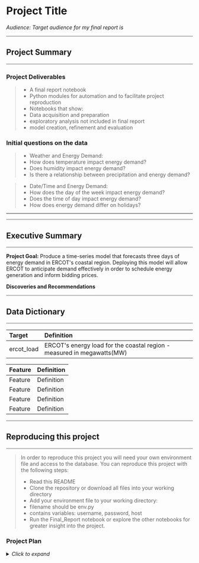 # Project Title
*Audience: Target audience for my final report is*


<hr style="background-color:silver;height:3px;" />

## Project Summary
<hr style="background-color:silver;height:3px;" />

### Project Deliverables
> - A final report notebook
> - Python modules for automation and to facilitate project reproduction
> - Notebooks that show:
>  - Data acquisition and preparation 
>  - exploratory analysis not included in final report
>  - model creation, refinement and evaluation

### Initial questions on the data

>  - Weather and Energy Demand:
>   - How does temperature impact energy demand? 
>   - Does humidity impact energy demand?
>   - Is there a relationship between precipitation and energy demand?

>  - Date/Time and Energy Demand:
>   - How does the day of the week impact energy demand?
>   - Does the time of day impact energy demand?
>   - How does energy demand differ on holidays?

---

<hr style="background-color:silver;height:3px;" />

## Executive Summary
<hr style="background-color:silver;height:3px;" />

**Project Goal:**
Produce a time-series model that forecasts three days of energy demand in ERCOT's coastal region. Deploying this model will allow ERCOT to anticipate demand effectively in order to schedule energy generation and inform bidding prices.

**Discoveries and Recommendations**


<hr style="background-color:silver;height:3px;" />

## Data Dictionary
<hr style="background-color:silver;height:3px;" />

|Target|Definition|
|:-------|:----------|
| ercot_load| ERCOT's energy load for the coastal region - measured in megawatts(MW)|

|Feature|Definition|
|:-------|:----------|
| Feature       | Definition |
| Feature        | Definition |
| Feature       | Definition |
| Feature        | Definition 


<hr style="background-color:silver;height:3px;" />

## Reproducing this project
<hr style="background-color:silver;height:3px;" />

> In order to reproduce this project you will need your own environment file and access to the database. You can reproduce this project with the following steps:
> - Read this README
> - Clone the repository or download all files into your working directory
> - Add your environment file to your working directory:
>  - filename should be env.py
>  - contains variables: username, password, host
> - Run the Final_Report notebook or explore the other notebooks for greater insight into the project.

### Project Plan 

<details>
  <summary><i>Click to expand</i></summary>
  <ul>
   <li><b>Acquire</b> data from https://www.ercot.com/gridinfo/load/load_hist and https://www.visualcrossing.com/weather-data</li>
    <li>Clean and <b>prepare</b>data for the exploration. </li>
    <li>Create wrangle.py to store functions I created to automate the cleaning and preparation process.</li>
    <li>Separate train, validate, test subsets and scaled data.</li>
    <li><b>Explore</b> the data through visualizations; Document findings and takeaways.</li>
    <li>Perform <b>modeling</b>:
    <ul>
        <li>Identify model evaluation criteria</li>
        <li>Create at least three different models.</li>
        <li>Evaluate models on appropriate data subsets.</li>
    </ul>
    </li>
    <li>Create <b>Final Report</b> notebook with a curtailed version of the above steps.</li>
    <li>Create and review README. </li>
    
  </ul>
</details

